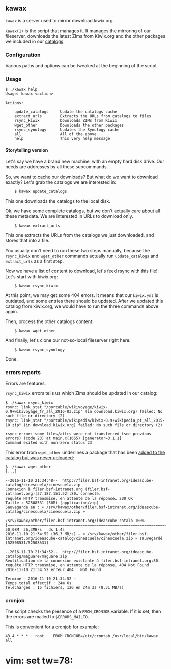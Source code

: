 ## kawax

`kawax` is a server used to mirror download.kiwix.org.

`kawax(1)` is the script that manages it. It manages the mirroring of our
fileserver, downloads the latest ZIms from Kiwix.org and the other packages we
included in our [catalogs](https://github.com/ideascube/catalog-i-o).

### Configuration

Various paths and options can be tweaked at the beginning of the script.

### Usage

    $ ./kawax help
    Usage: kawax <action>

    Actions:

        update_catalogs     Update the catalogs cache
        extract_urls        Extracts the URLs from catalogs to files
        rsync_kiwix         Downloads ZIMs from Kiwix
        wget_other          Downloads the other packages
        rsync_synology      Updates the Synology cache
        all                 All of the above
        help                This very help message

#### Storytelling version

Let's say we have a brand new machine, with an empty hard disk drive. Our
needs are addresses by all these subcommands.

So, we want to cache our downloads? But what do we want to download exactly?
Let's grab the catalogs we are interested in:

        $ kawax update_catalogs

This one downloads the catalogs to the local disk.

Ok, we have some complete catalogs, but we don't actually care about all these
metadata. We are interested in URLs to download only.

        $ kawax extract_urls

This one extracts the URLs from the catalogs we just downloaded, and stores
that into a file.

You usually don't need to run these two steps manually, because the
`rsync_kiwix` and `wget_other` commands actually run `update_catalogs` and
`extract_urls` as a first step.

Now we have a list of content to download, let's feed rsync with this file!
Let's start with kiwix.org:

        $ kawax rsync_kiwix

At this point, we may get some 404 errors. It means that our `kiwix.yml` is
outdated, and some entries there should be updated. After we updated this
catalog from kiwix.org, we would have to run the three commands above again.

Then, process the other catalogs content:

        $ kawax wget_other

And finally, let's clone our not-so-local fileserver right here:

        $ kawax rsync_synology

Done.

### errors reports

Errors are features.

`rsync_kiwix` errors tells us which ZIms should be updated in our catalog:

    $ ./kawax rsync_kiwix
    rsync: link_stat "/portable/wikivoyage/kiwix-0.9+wikivoyage_fr_all_2016-03.zip" (in download.kiwix.org) failed: No such file or directory (2)
    rsync: link_stat "/portable/wikipedia/kiwix-0.9+wikipedia_pt_all_2015-10.zip" (in download.kiwix.org) failed: No such file or directory (2)

    rsync error: some files/attrs were not transferred (see previous errors) (code 23) at main.c(1655) [generator=3.1.1]
    Command exited with non-zero status 23

This error from `wget_other` underlines a package that has been
[added to the catalog but was never uploaded](https://github.com/ideascube/catalog-i-o/commit/c523c12869c691b5edea6d1b16857e0c6347b427):

    $ ./kawax wget_other
    [...]

    --2016-11-10 21:34:48--  http://filer.bsf-intranet.org/ideascube-catalog/cinescuela/cinescuela.zip
    Connexion à filer.bsf-intranet.org (filer.bsf-intranet.org)|37.187.151.52|:80… connecté.
    requête HTTP transmise, en attente de la réponse… 200 OK
    Taille : 52508531 (50M) [application/zip]
    Sauvegarde en : « /srv/kawax/other/filer.bsf-intranet.org/ideascube-catalog/cinescuela/cinescuela.zip »

    /srv/kawax/other/filer.bsf-intranet.org/ideascube-catalo 100%[===================================================================================================================================>]  50,08M  36,3MB/s   ds 1,4s
    2016-11-10 21:34:52 (36,3 MB/s) — « /srv/kawax/other/filer.bsf-intranet.org/ideascube-catalog/cinescuela/cinescuela.zip » sauvegardé [52508531/52508531]

    --2016-11-10 21:34:52--  http://filer.bsf-intranet.org/ideascube-catalog/maguare/maguare.zip
    Réutilisation de la connexion existante à filer.bsf-intranet.org:80.
    requête HTTP transmise, en attente de la réponse… 404 Not Found
    2016-11-10 21:34:52 erreur 404 : Not Found.

    Terminé — 2016-11-10 21:34:52 —
    Temps total effectif : 24m 6s
    Téléchargés : 15 fichiers, 12G en 24m 3s (8,31 MB/s)

### cronjob

The script checks the presence of a `FROM_CRONJOB` variable. If it is set,
then the errors are mailed to `$ERRORS_MAILTO`.

This is convenient for a cronjob for example:

    43 4 * * *   root    FROM_CRONJOB=/etc/crontab /usr/local/bin/kawax all


# vim: set tw=78:
